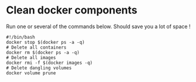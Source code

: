 # Clean docker components

Run one or several of the commands below. Should save you a lot of space !

```
#!/bin/bash
docker stop $(docker ps -a -q)
# Delete all containers
docker rm $(docker ps -a -q)
# Delete all images
docker rmi -f $(docker images -q)
# Delete dangling volumes
docker volume prune
```

